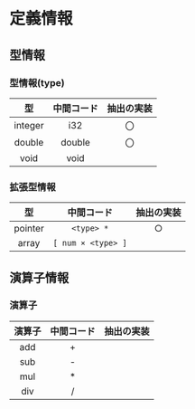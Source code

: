 # 定義情報
## 型情報
### 型情報(type)
| 型 | 中間コード | 抽出の実装 |
|:-:|:-:|:-:|
| integer | i32 | 〇 |
| double | double | 〇 |
| void | void | |

### 拡張型情報
| 型 | 中間コード | 抽出の実装 |
|:-:|:-:|:-:|
| pointer | `<type> *` | ○ |
| array | `[ num × <type> ]` |  |

## 演算子情報
### 演算子
| 演算子 | 中間コード | 抽出の実装 |
|:-:|:-:|:-:|
| add | + | |
| sub | - |  |
| mul | * | |
| div | / | |

